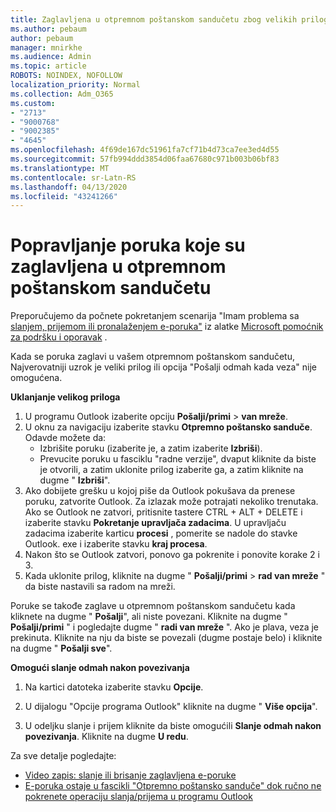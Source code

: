 ```yaml
---
title: Zaglavljena u otpremnom poštanskom sandučetu zbog velikih priloga
ms.author: pebaum
author: pebaum
manager: mnirkhe
ms.audience: Admin
ms.topic: article
ROBOTS: NOINDEX, NOFOLLOW
localization_priority: Normal
ms.collection: Adm_O365
ms.custom:
- "2713"
- "9000768"
- "9002385"
- "4645"
ms.openlocfilehash: 4f69de167dc51961fa7cf71b4d73ca7ee3ed4d55
ms.sourcegitcommit: 57fb994ddd3854d06faa67680c971b003b06bf83
ms.translationtype: MT
ms.contentlocale: sr-Latn-RS
ms.lasthandoff: 04/13/2020
ms.locfileid: "43241266"
---
```

# <a name="fix-messages-that-are-stuck-in-the-outbox"></a>Popravljanje poruka koje su zaglavljena u otpremnom poštanskom sandučetu

Preporučujemo da počnete pokretanjem scenarija "Imam problema sa [slanjem, prijemom ili pronalaženjem e-poruka"](https://aka.ms/SaRA-OutlookSendReceive) iz alatke [Microsoft pomoćnik za podršku i oporavak](https://diagnostics.office.com/#/) .

Kada se poruka zaglavi u vašem otpremnom poštanskom sandučetu, Najverovatniji uzrok je veliki prilog ili opcija "Pošalji odmah kada veza" nije omogućena.

**Uklanjanje velikog priloga**

1. U programu Outlook izaberite opciju **Pošalji/primi** > **van mreže**. 
2. U oknu za navigaciju izaberite stavku **Otpremno poštansko sanduče**. Odavde možete da: 
    - Izbrišite poruku (izaberite je, a zatim izaberite **Izbriši**).
    - Prevucite poruku u fasciklu "radne verzije", dvaput kliknite da biste je otvorili, a zatim uklonite prilog izaberite ga, a zatim kliknite na dugme " **Izbriši**".
3. Ako dobijete grešku u kojoj piše da Outlook pokušava da prenese poruku, zatvorite Outlook. Za izlazak može potrajati nekoliko trenutaka. Ako se Outlook ne zatvori, pritisnite tastere CTRL + ALT + DELETE i izaberite stavku **Pokretanje upravljača zadacima**. U upravljaču zadacima izaberite karticu **procesi** , pomerite se nadole do stavke Outlook. exe i izaberite stavku **kraj procesa**.
4. Nakon što se Outlook zatvori, ponovo ga pokrenite i ponovite korake 2 i 3. 
5. Kada uklonite prilog, kliknite na dugme " **Pošalji/primi** > **rad van mreže** " da biste nastavili sa radom na mreži. 

Poruke se takođe zaglave u otpremnom poštanskom sandučetu kada kliknete na dugme " **Pošalji**", ali niste povezani. Kliknite na dugme " **Pošalji/primi** " i pogledajte dugme " **radi van mreže** ". Ako je plava, veza je prekinuta. Kliknite na nju da biste se povezali (dugme postaje belo) i kliknite na dugme " **Pošalji sve**".
 
**Omogući slanje odmah nakon povezivanja**
 
1. Na kartici datoteka izaberite stavku **Opcije**.

2. U dijalogu "Opcije programa Outlook" kliknite na dugme " **Više opcija**".

3. U odeljku slanje i prijem kliknite da biste omogućili **Slanje odmah nakon povezivanja**. Kliknite na dugme **U redu**.
 
Za sve detalje pogledajte:
- [Video zapis: slanje ili brisanje zaglavljena e-poruke](https://support.office.com/article/Video-Send-or-delete-an-email-stuck-in-your-outbox-26d5d34a-4e5f-444a-a9e8-44db04a94dec) 
- [E-poruka ostaje u fascikli "Otpremno poštansko sanduče" dok ručno ne pokrenete operaciju slanja/prijema u programu Outlook](https://support.microsoft.com/help/2797572/email-stays-in-the-outbox-folder-until-you-manually-initiate-a-send-re)
